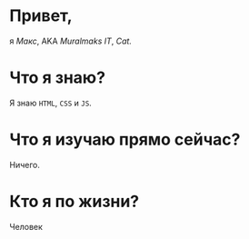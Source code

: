 # Привет,
я *Макс*, AKA *Muralmaks IT*, *Cat.*

# Что я знаю?
Я знаю `HTML`, `CSS` и `JS`.

# Что я изучаю прямо сейчас?
Ничего.

# Кто я по жизни?
Человек
